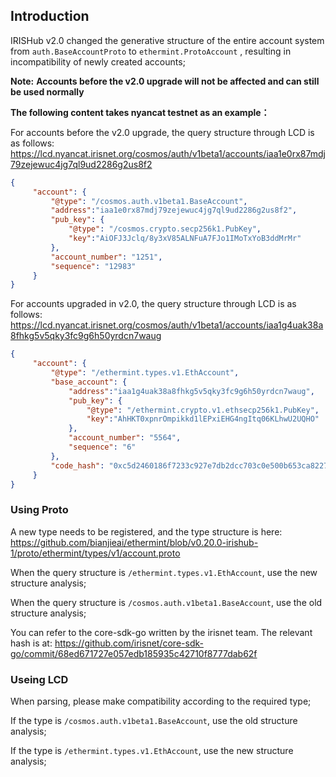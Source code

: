 ## Introduction

IRISHub v2.0 changed the generative structure of the entire account system from `auth.BaseAccountProto` to `ethermint.ProtoAccount` , resulting in incompatibility of newly created accounts;

**Note:** **Accounts before the v2.0 upgrade will not be affected and can still be used normally**

**The following content takes nyancat testnet as an example：**

For accounts before the v2.0 upgrade, the query structure through LCD is as follows: https://lcd.nyancat.irisnet.org/cosmos/auth/v1beta1/accounts/iaa1e0rx87mdj79zejewuc4jg7ql9ud2286g2us8f2

```json
{
     "account": {
         "@type": "/cosmos.auth.v1beta1.BaseAccount",
         "address":"iaa1e0rx87mdj79zejewuc4jg7ql9ud2286g2us8f2",
         "pub_key": {
             "@type": "/cosmos.crypto.secp256k1.PubKey",
             "key":"AiOFJ3Jclq/8y3xV85ALNFuA7FJo1IMoTxYoB3ddMrMr"
         },
         "account_number": "1251",
         "sequence": "12983"
     }
}
```

For accounts upgraded in v2.0, the query structure through LCD is as follows: https://lcd.nyancat.irisnet.org/cosmos/auth/v1beta1/accounts/iaa1g4uak38a8fhkg5v5qky3fc9g6h50yrdcn7waug

```json
{
     "account": {
         "@type": "/ethermint.types.v1.EthAccount",
         "base_account": {
             "address":"iaa1g4uak38a8fhkg5v5qky3fc9g6h50yrdcn7waug",
             "pub_key": {
                 "@type": "/ethermint.crypto.v1.ethsecp256k1.PubKey",
                 "key":"AhHKT0xpnrOmpikkd1lEPxiEHG4ngItq06KLhwU2UQHO"
             },
             "account_number": "5564",
             "sequence": "6"
         },
         "code_hash": "0xc5d2460186f7233c927e7db2dcc703c0e500b653ca82273b7bfad8045d85a470"
     }
}
```


### Using Proto

A new type needs to be registered, and the type structure is here: https://github.com/bianjieai/ethermint/blob/v0.20.0-irishub-1/proto/ethermint/types/v1/account.proto

When the query structure is `/ethermint.types.v1.EthAccount`, use the new structure analysis;

When the query structure is `/cosmos.auth.v1beta1.BaseAccount`, use the old structure analysis;

You can refer to the core-sdk-go written by the irisnet team. The relevant hash is at: https://github.com/irisnet/core-sdk-go/commit/68ed671727e057edb185935c42710f8777dab62f

### Useing LCD

When parsing, please make compatibility according to the required type;

If the type is `/cosmos.auth.v1beta1.BaseAccount`, use the old structure analysis;

If the type is `/ethermint.types.v1.EthAccount`, use the new structure analysis;